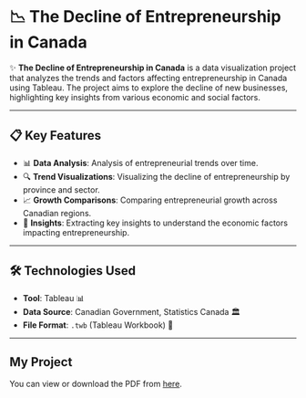 # 📉 The Decline of Entrepreneurship in Canada

✨ **The Decline of Entrepreneurship in Canada** is a data visualization project that analyzes the trends and factors affecting entrepreneurship in Canada using Tableau. The project aims to explore the decline of new businesses, highlighting key insights from various economic and social factors.

---

## 📋 Key Features
- 📊 **Data Analysis**: Analysis of entrepreneurial trends over time.
- 🔍 **Trend Visualizations**: Visualizing the decline of entrepreneurship by province and sector.
- 📈 **Growth Comparisons**: Comparing entrepreneurial growth across Canadian regions.
- 🧩 **Insights**: Extracting key insights to understand the economic factors impacting entrepreneurship.

---

## 🛠️ Technologies Used
- **Tool**: Tableau 📊
- **Data Source**: Canadian Government, Statistics Canada 🏛️
- **File Format**: `.twb` (Tableau Workbook) 📂

---
## My Project

You can view or download the PDF from [here](https://github.com/).
